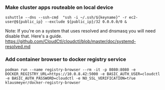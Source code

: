 ### Make cluster apps routeable on local device
```
sshuttle --dns --ssh-cmd  "ssh -i ~/.ssh/${keyname}" -r ec2-user@${public_ip} --exclude ${public_ip}/32 0.0.0.0/0 &
```
Note: If you're on a system that uses resolved and dnsmasq you will need disable that.  Here's a guide.
https://github.com/CloudCtl/cloudctl/blob/master/doc/systemd-resolved.md

### Add container browser to docker registry service
```
podman run --name registry-browser --rm -it -p 8080:8080 -e DOCKER_REGISTRY_URL=https://10.0.8.42:5000 -e BASIC_AUTH_USER=cloudctl -e BASIC_AUTH_PASSWORD=cloudctl -e NO_SSL_VERIFICATION=true klausmeyer/docker-registry-browser
```

